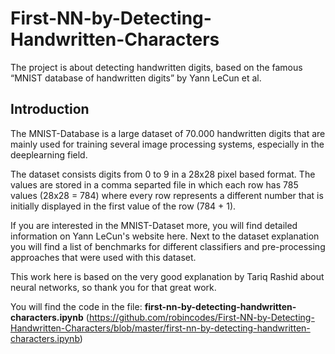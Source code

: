 # First-NN-by-Detecting-Handwritten-Characters
The project is about detecting handwritten digits, based on the famous “MNIST database of handwritten digits” by Yann LeCun et al. 

## Introduction
The MNIST-Database is a large dataset of 70.000 handwritten digits that are mainly used for training several image processing systems, especially in the deeplearning field.

The dataset consists digits from 0 to 9 in a 28x28 pixel based format. The values are stored in a comma separted file in which each row has 785 values (28x28 = 784) where every row represents a different number that is initially displayed in the first value of the row (784 + 1).

If you are interested in the MNIST-Dataset more, you will find detailed information on Yann LeCun's website here. Next to the dataset explanation you will find a list of benchmarks for different classifiers and pre-processing approaches that were used with this dataset.

This work here is based on the very good explanation by Tariq Rashid about neural networks, so thank you for that great work.


You will find the code in the file: <b>first-nn-by-detecting-handwritten-characters.ipynb</b> (https://github.com/robincodes/First-NN-by-Detecting-Handwritten-Characters/blob/master/first-nn-by-detecting-handwritten-characters.ipynb)

